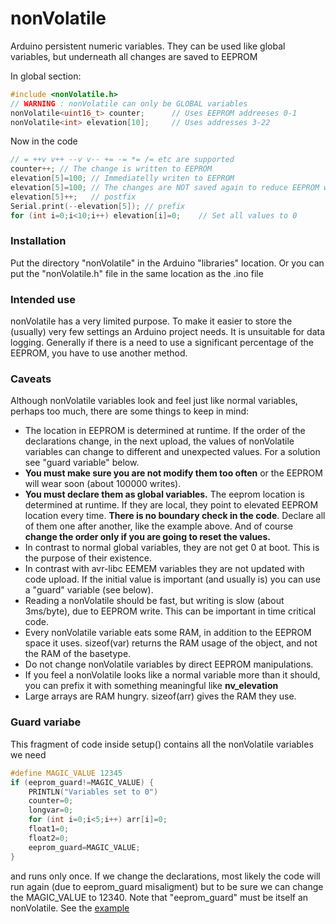# nonVolatile
Arduino persistent numeric variables. They can be used like
global variables, but underneath all changes are saved to EEPROM

In global section:

```C++
#include <nonVolatile.h>
// WARNING : nonVolatile can only be GLOBAL variables
nonVolatile<uint16_t> counter;      // Uses EEPROM addreeses 0-1
nonVolatile<int> elevation[10];     // Uses addresses 3-22
```
Now in the code
```C++
// = ++v v++ --v v-- += -= *= /= etc are supported
counter++; // The change is written to EEPROM
elevation[5]=100; // Immediatelly writen to EEPROM
elevation[5]=100; // The changes are NOT saved again to reduce EEPROM wear
elevation[5]++;   // postfix
Serial.print(--elevation[5]); // prefix
for (int i=0;i<10;i++) elevation[i]=0;    // Set all values to 0
```
### Installation
Put the directory "nonVolatile" in the Arduino "libraries" location.
Or you can put the "nonVolatile.h" file in the same location as the .ino file

### Intended use
nonVolatile has a very limited purpose. To make it easier to store the (usually) very few
settings an Arduino project needs. It is unsuitable for data logging. Generally if there
is a need to use a significant percentage of the EEPROM, you have to use another method.

### Caveats
Although nonVolatile variables look and feel just like normal variables,
perhaps too much, there are some things to keep in mind:
- The location in EEPROM is determined at runtime. If the order of the
declarations change, in the next upload, the values of nonVolatile variables
can change to different and unexpected values. For a solution see "guard variable"
below.
- **You must make sure you are not modify them too often** or the EEPROM
will wear soon (about 100000 writes).
- **You must declare them as global variables.** The eeprom location is
determined at runtime. If they are local, they point to elevated EEPROM
location every time. **There is no boundary check in the code**.
Declare all of them one after another, like the example above. And of course **change the
order only if you are going to reset the values.**
- In contrast to normal global variables, they are not get 0 at boot.
This is the purpose of their existence.
- In contrast with avr-libc EEMEM variables they are not updated with
code upload. If the initial value is important (and usually is) you can use
a "guard" variable (see below).
- Reading a nonVolatile should be fast, but writing is slow
(about 3ms/byte), due to EEPROM write. This can be important in time critical
code.
- Every nonVolatile variable eats some RAM, in addition to the EEPROM space it uses.
sizeof(var) returns the RAM usage of the object, and not the RAM of the basetype.
- Do not change nonVolatile variables by direct EEPROM manipulations.
- If you feel a nonVolatile looks like a normal variable more than it should,
you can prefix it with something meaningful like **nv_elevation**
- Large arrays are RAM hungry. sizeof(arr) gives the RAM they use.

### Guard variabe

This fragment of code inside setup() contains all the nonVolatile variables we need
```C++
#define MAGIC_VALUE 12345
if (eeprom_guard!=MAGIC_VALUE) {
    PRINTLN("Variables set to 0")
    counter=0;
    longvar=0;
    for (int i=0;i<5;i++) arr[i]=0;
    float1=0;
    float2=0;
    eeprom_guard=MAGIC_VALUE;
}

```

and runs only once. If we change the declarations, most likely
the code will run again (due to eeprom_guard misaligment) but
to be sure we can change the MAGIC_VALUE to 12340.
Note that "eeprom_guard" must be itself an nonVolatile. See the
[example](https://github.com/pkarsy/nonVolatile/blob/master/example/example.ino)



